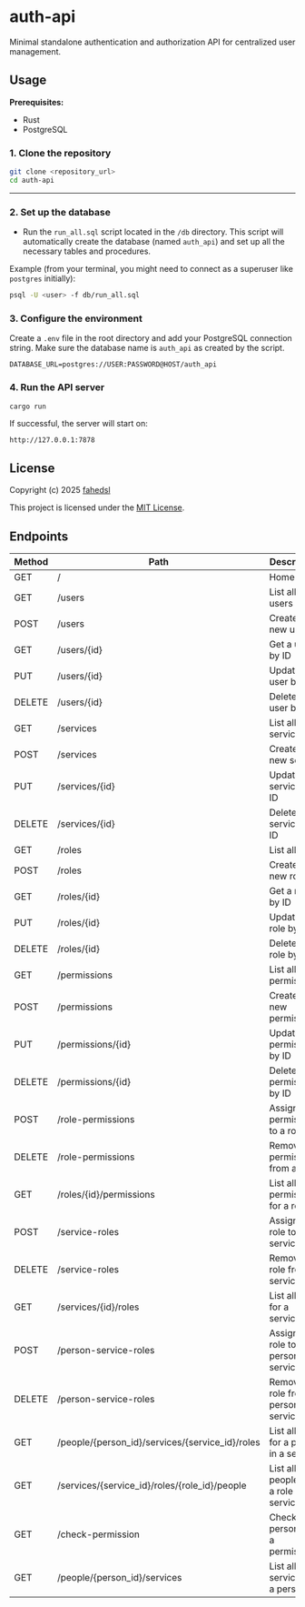 # auth-api

Minimal standalone authentication and authorization API for centralized user management.

## Usage

**Prerequisites:**

* Rust
* PostgreSQL

### 1. Clone the repository

```bash
git clone <repository_url>
cd auth-api
```

---

### 2. Set up the database

*   Run the `run_all.sql` script located in the `/db` directory. This script will automatically create the database (named `auth_api`) and set up all the necessary tables and procedures.

Example (from your terminal, you might need to connect as a superuser like `postgres` initially):

```bash
psql -U <user> -f db/run_all.sql
```

### 3. Configure the environment

Create a `.env` file in the root directory and add your PostgreSQL connection string. Make sure the database name is `auth_api` as created by the script.

```env
DATABASE_URL=postgres://USER:PASSWORD@HOST/auth_api
```

### 4. Run the API server

```bash
cargo run
```

If successful, the server will start on:

```
http://127.0.0.1:7878
```

## License

Copyright (c) 2025
[fahedsl](https://gitlab.com/fahedsl)

This project is licensed under the [MIT License](https://opensource.org/licenses/MIT).

## Endpoints

| Method | Path                                      | Description                                |
|--------|-------------------------------------------|--------------------------------------------|
| GET    | /                                         | Home                                       |
| GET    | /users                                    | List all users                             |
| POST   | /users                                    | Create a new user                          |
| GET    | /users/{id}                               | Get a user by ID                           |
| PUT    | /users/{id}                               | Update a user by ID                        |
| DELETE | /users/{id}                               | Delete a user by ID                        |
| GET    | /services                                 | List all services                          |
| POST   | /services                                 | Create a new service                       |
| PUT    | /services/{id}                            | Update a service by ID                     |
| DELETE | /services/{id}                            | Delete a service by ID                     |
| GET    | /roles                                    | List all roles                             |
| POST   | /roles                                    | Create a new role                          |
| GET    | /roles/{id}                               | Get a role by ID                           |
| PUT    | /roles/{id}                               | Update a role by ID                        |
| DELETE | /roles/{id}                               | Delete a role by ID                        |
| GET    | /permissions                              | List all permissions                       |
| POST   | /permissions                              | Create a new permission                    |
| PUT    | /permissions/{id}                         | Update a permission by ID                  |
| DELETE | /permissions/{id}                         | Delete a permission by ID                  |
| POST   | /role-permissions                         | Assign a permission to a role              |
| DELETE | /role-permissions                         | Remove a permission from a role            |
| GET    | /roles/{id}/permissions                   | List all permissions for a role            |
| POST   | /service-roles                            | Assign a role to a service                 |
| DELETE | /service-roles                            | Remove a role from a service               |
| GET    | /services/{id}/roles                      | List all roles for a service               |
| POST   | /person-service-roles                     | Assign a role to a person in a service     |
| DELETE | /person-service-roles                     | Remove a role from a person in a service   |
| GET    | /people/{person_id}/services/{service_id}/roles | List all roles for a person in a service   |
| GET    | /services/{service_id}/roles/{role_id}/people | List all people with a role in a service |
| GET    | /check-permission                         | Check if a person has a permission         |
| GET    | /people/{person_id}/services              | List all services for a person             |
